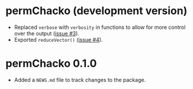 # permChacko (development version)

* Replaced `verbose` with `verbosity` in functions to allow for more control over the output ([issue #3](https://github.com/ocbe-uio/permChacko/issues/3)).
* Exported `reduceVector()` ([issue #4](https://github.com/ocbe-uio/permChacko/issues/4)).

# permChacko 0.1.0

* Added a `NEWS.md` file to track changes to the package.
